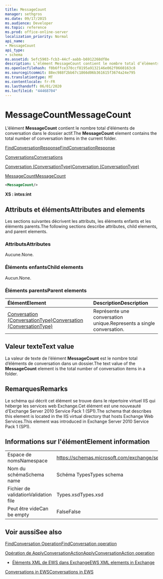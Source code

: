 ```yaml
---
title: MessageCount
manager: sethgros
ms.date: 09/17/2015
ms.audience: Developer
ms.topic: reference
ms.prod: office-online-server
localization_priority: Normal
api_name:
- MessageCount
api_type:
- schema
ms.assetid: 5efc5903-fcb3-44cf-aabb-b6912268df8e
description: L’élément MessageCount contient le nombre total d’éléments de conversation dans le dossier actif.
ms.openlocfilehash: f0b6ffce370ccf8195a9132146e062f0660163c8
ms.sourcegitcommit: 88ec988f2bb67c1866d06b361615f3674a24e795
ms.translationtype: MT
ms.contentlocale: fr-FR
ms.lasthandoff: 06/01/2020
ms.locfileid: "44468704"
---
```

# <a name="messagecount"></a><span data-ttu-id="687b9-103">MessageCount</span><span class="sxs-lookup"><span data-stu-id="687b9-103">MessageCount</span></span>

<span data-ttu-id="687b9-104">L’élément **MessageCount** contient le nombre total d’éléments de conversation dans le dossier actif.</span><span class="sxs-lookup"><span data-stu-id="687b9-104">The **MessageCount** element contains the total number of conversation items in the current folder.</span></span> 
  
[<span data-ttu-id="687b9-105">FindConversationResponse</span><span class="sxs-lookup"><span data-stu-id="687b9-105">FindConversationResponse</span></span>](findconversationresponse.md)
  
[<span data-ttu-id="687b9-106">Conversations</span><span class="sxs-lookup"><span data-stu-id="687b9-106">Conversations</span></span>](conversations-ex15websvcsotherref.md)
  
[<span data-ttu-id="687b9-107">Conversation (ConversationType)</span><span class="sxs-lookup"><span data-stu-id="687b9-107">Conversation (ConversationType)</span></span>](conversation-conversationtype.md)
  
[<span data-ttu-id="687b9-108">MessageCount</span><span class="sxs-lookup"><span data-stu-id="687b9-108">MessageCount</span></span>](messagecount.md)
  
```XML
<MessageCount/>
```

 <span data-ttu-id="687b9-109">**XS : int**</span><span class="sxs-lookup"><span data-stu-id="687b9-109">**xs:int**</span></span>
## <a name="attributes-and-elements"></a><span data-ttu-id="687b9-110">Attributs et éléments</span><span class="sxs-lookup"><span data-stu-id="687b9-110">Attributes and elements</span></span>

<span data-ttu-id="687b9-111">Les sections suivantes décrivent les attributs, les éléments enfants et les éléments parents.</span><span class="sxs-lookup"><span data-stu-id="687b9-111">The following sections describe attributes, child elements, and parent elements.</span></span>
  
### <a name="attributes"></a><span data-ttu-id="687b9-112">Attributs</span><span class="sxs-lookup"><span data-stu-id="687b9-112">Attributes</span></span>

<span data-ttu-id="687b9-113">Aucune.</span><span class="sxs-lookup"><span data-stu-id="687b9-113">None.</span></span>
  
### <a name="child-elements"></a><span data-ttu-id="687b9-114">Éléments enfants</span><span class="sxs-lookup"><span data-stu-id="687b9-114">Child elements</span></span>

<span data-ttu-id="687b9-115">Aucun.</span><span class="sxs-lookup"><span data-stu-id="687b9-115">None.</span></span>
  
### <a name="parent-elements"></a><span data-ttu-id="687b9-116">Éléments parents</span><span class="sxs-lookup"><span data-stu-id="687b9-116">Parent elements</span></span>

|<span data-ttu-id="687b9-117">**Élément**</span><span class="sxs-lookup"><span data-stu-id="687b9-117">**Element**</span></span>|<span data-ttu-id="687b9-118">**Description**</span><span class="sxs-lookup"><span data-stu-id="687b9-118">**Description**</span></span>|
|:-----|:-----|
|[<span data-ttu-id="687b9-119">Conversation (ConversationType)</span><span class="sxs-lookup"><span data-stu-id="687b9-119">Conversation (ConversationType)</span></span>](conversation-conversationtype.md) <br/> |<span data-ttu-id="687b9-120">Représente une conversation unique.</span><span class="sxs-lookup"><span data-stu-id="687b9-120">Represents a single conversation.</span></span>  <br/> |
   
## <a name="text-value"></a><span data-ttu-id="687b9-121">Valeur texte</span><span class="sxs-lookup"><span data-stu-id="687b9-121">Text value</span></span>

<span data-ttu-id="687b9-122">La valeur de texte de l’élément **MessageCount** est le nombre total d’éléments de conversation dans un dossier.</span><span class="sxs-lookup"><span data-stu-id="687b9-122">The text value of the **MessageCount** element is the total number of conversation items in a folder.</span></span> 
  
## <a name="remarks"></a><span data-ttu-id="687b9-123">Remarques</span><span class="sxs-lookup"><span data-stu-id="687b9-123">Remarks</span></span>

<span data-ttu-id="687b9-124">Le schéma qui décrit cet élément se trouve dans le répertoire virtuel IIS qui héberge les services web Exchange.Cet élément est une nouveauté d'Exchange Server 2010 Service Pack 1 (SP1).</span><span class="sxs-lookup"><span data-stu-id="687b9-124">The schema that describes this element is located in the IIS virtual directory that hosts Exchange Web Services.This element was introduced in Exchange Server 2010 Service Pack 1 (SP1).</span></span>
  
## <a name="element-information"></a><span data-ttu-id="687b9-125">Informations sur l'élément</span><span class="sxs-lookup"><span data-stu-id="687b9-125">Element information</span></span>

|||
|:-----|:-----|
|<span data-ttu-id="687b9-126">Espace de noms</span><span class="sxs-lookup"><span data-stu-id="687b9-126">Namespace</span></span>  <br/> |https://schemas.microsoft.com/exchange/services/2006/types  <br/> |
|<span data-ttu-id="687b9-127">Nom du schéma</span><span class="sxs-lookup"><span data-stu-id="687b9-127">Schema name</span></span>  <br/> |<span data-ttu-id="687b9-128">Schéma Types</span><span class="sxs-lookup"><span data-stu-id="687b9-128">Types schema</span></span>  <br/> |
|<span data-ttu-id="687b9-129">Fichier de validation</span><span class="sxs-lookup"><span data-stu-id="687b9-129">Validation file</span></span>  <br/> |<span data-ttu-id="687b9-130">Types.xsd</span><span class="sxs-lookup"><span data-stu-id="687b9-130">Types.xsd</span></span>  <br/> |
|<span data-ttu-id="687b9-131">Peut être vide</span><span class="sxs-lookup"><span data-stu-id="687b9-131">Can be empty</span></span>  <br/> |<span data-ttu-id="687b9-132">False</span><span class="sxs-lookup"><span data-stu-id="687b9-132">False</span></span>  <br/> |
   
## <a name="see-also"></a><span data-ttu-id="687b9-133">Voir aussi</span><span class="sxs-lookup"><span data-stu-id="687b9-133">See also</span></span>



[<span data-ttu-id="687b9-134">FindConversation Operation</span><span class="sxs-lookup"><span data-stu-id="687b9-134">FindConversation operation</span></span>](findconversation-operation.md)
  
[<span data-ttu-id="687b9-135">Opération de ApplyConversationAction</span><span class="sxs-lookup"><span data-stu-id="687b9-135">ApplyConversationAction operation</span></span>](applyconversationaction-operation.md)


- [<span data-ttu-id="687b9-136">Éléments XML de EWS dans Exchange</span><span class="sxs-lookup"><span data-stu-id="687b9-136">EWS XML elements in Exchange</span></span>](ews-xml-elements-in-exchange.md)


[<span data-ttu-id="687b9-137">Conversations in EWS</span><span class="sxs-lookup"><span data-stu-id="687b9-137">Conversations in EWS</span></span>](https://msdn.microsoft.com/library/91e64629-db6c-4c94-9dcb-d386232e8467%28Office.15%29.aspx)

